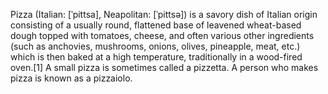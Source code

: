 Pizza (Italian: [ˈpittsa], Neapolitan: [ˈpittsə]) is a savory dish of Italian origin consisting of a usually round, flattened base of leavened wheat-based dough topped with tomatoes, cheese, and often various other ingredients (such as anchovies, mushrooms, onions, olives, pineapple, meat, etc.) which is then baked at a high temperature, traditionally in a wood-fired oven.[1] A small pizza is sometimes called a pizzetta. A person who makes pizza is known as a pizzaiolo.